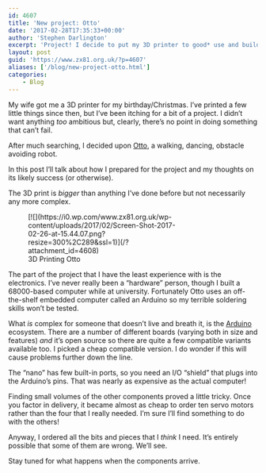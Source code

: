 ```yaml
---
id: 4607
title: 'New project: Otto'
date: '2017-02-28T17:35:33+00:00'
author: 'Stephen Darlington'
excerpt: 'Project! I decide to put my 3D printer to good* use and build a dancing robot.'
layout: post
guid: 'https://www.zx81.org.uk/?p=4607'
aliases: ['/blog/new-project-otto.html']
categories:
    - Blog
---
```


My wife got me a 3D printer for my birthday/Christmas. I’ve printed a few little things since then, but I’ve been itching for a bit of a project. I didn’t want anything *too* ambitious but, clearly, there’s no point in doing something that can’t fail.

After much searching, I decided upon [Otto](http://www.instructables.com/id/Otto-Build-You-Own-Robot-in-Two-Hours/), a walking, dancing, obstacle avoiding robot.

In this post I’ll talk about how I prepared for the project and my thoughts on its likely success (or otherwise).

The 3D print is *bigger* than anything I’ve done before but not necessarily any more complex.

<figure aria-describedby="caption-attachment-4608" class="wp-caption alignleft" id="attachment_4608" style="width: 300px">[![](https://i0.wp.com/www.zx81.org.uk/wp-content/uploads/2017/02/Screen-Shot-2017-02-26-at-15.44.07.png?resize=300%2C289&ssl=1)](/?attachment_id=4608)<figcaption class="wp-caption-text" id="caption-attachment-4608">3D Printing Otto</figcaption></figure>

The part of the project that I have the least experience with is the electronics. I’ve never really been a “hardware” person, though I built a 68000-based computer while at university. Fortunately Otto uses an off-the-shelf embedded computer called an Arduino so my terrible soldering skills won’t be tested.

What *is* complex for someone that doesn’t live and breath it, is the [Arduino](https://www.arduino.cc) ecosystem. There are a number of different boards (varying both in size and features) *and* it’s open source so there are quite a few compatible variants available too. I picked a cheap compatible version. I do wonder if this will cause problems further down the line.

The “nano” has few built-in ports, so you need an I/O “shield” that plugs into the Arduino’s pins. That was nearly as expensive as the actual computer!

Finding small volumes of the other components proved a little tricky. Once you factor in delivery, it became almost as cheap to order ten servo motors rather than the four that I really needed. I’m sure I’ll find something to do with the others!

Anyway, I ordered all the bits and pieces that I *think* I need. It’s entirely possible that some of them are wrong. We’ll see.

Stay tuned for what happens when the components arrive.